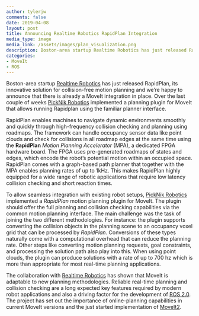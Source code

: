 ```yaml
---
author: tylerjw
comments: false
date: 2019-04-08
layout: post
title: Announcing Realtime Robotics RapidPlan Integration
media_type: image
media_link: /assets/images/plan_visualization.png
description: Boston-area startup Realtime Robotics has just released RapidPlan, its innovative solution for collision-free motion planning and we’re happy to announce that there is already a MoveIt integration in place.
categories:
- MoveIt
- ROS
---
```


Boston-area startup [Realtime Robotics](https://rtr.ai/) has just released RapidPlan, its innovative solution for collision-free motion planning and we’re happy to announce that there is already a MoveIt integration in place.
Over the last couple of weeks [PickNik Robotics](https://picknik.ai/) implemented a planning plugin for MoveIt that allows running Rapidplan using the familiar planner interface.

RapidPlan enables machines to navigate dynamic environments smoothly and quickly through high-frequency collision checking and planning using roadmaps. The framework can handle occupancy sensor data like point clouds and check for collisions in all roadmap edges at the same time using the **RapidPlan** _Motion Planning Accelerator_ (MPA), a dedicated FPGA hardware board. The FPGA uses pre-generated roadmaps of states and edges, which encode the robot’s potential motion within an occupied space. RapidPlan comes with a graph-based path planner that together with the MPA enables planning rates of up to 1kHz. This makes RapidPlan highly equipped for a wide range of robotic applications that require low latency collision checking and short reaction times.

To allow seamless integration with existing robot setups, [PickNik Robotics](https://picknik.ai/) implemented a _RapidPlan_ motion planning plugin for MoveIt. The plugin should offer the full planning and collision checking capabilities via the common motion planning interface. The main challenge was the task of joining the two different methodologies. For instance: the plugin supports converting the collision objects in the planning scene to an occupancy voxel grid that can be processed by _RapidPlan_. Conversions of these types naturally come with a computational overhead that can reduce the planning rate. Other steps like converting motion planning requests, goal constraints, and processing the solution path also play into this. When using point clouds, the plugin can produce solutions with a rate of up to 700 hz which is more than appropriate for most real-time planning applications.

The collaboration with [Realtime Robotics](https://rtr.ai/) has shown that MoveIt is adaptable to new planning methodologies. Reliable real-time planning and collision checking are a long expected key features required by modern robot applications and also a driving factor for the development of [ROS 2.0](https://index.ros.org/doc/ros2/). The project has set out the importance of online-planning capabilities in current MoveIt versions and the just started implementation of [MoveIt2](https://moveit.ros.org/moveit!/ros/2019/03/01/announcing-the-moveit-2-port.html).
